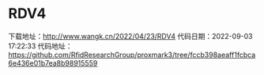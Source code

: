 # RDV4
下载地址：http://www.wangk.cn/2022/04/23/RDV4
代码日期：2022-09-03 17:22:33
代码地址：https://github.com/RfidResearchGroup/proxmark3/tree/fccb398aeaff1fcbca6e436e01b7ea8b98915559
